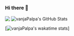 ### Hi there 👋

<!--
**vanjaPalpa/vanjaPalpa** is a ✨ _special_ ✨ repository because its `README.md` (this file) appears on your GitHub profile.

Here are some ideas to get you started:

- 🔭 I’m currently working on ...
- 🌱 I’m currently learning ...
- 👯 I’m looking to collaborate on ...
- 🤔 I’m looking for help with ...
- 💬 Ask me about ...
- 📫 How to reach me: ...
- 😄 Pronouns: ...
- ⚡ Fun fact: ...
-->
<img align="center" src="https://github-readme-stats.vercel.app/api/top-langs/?username=vanjaPalpa&theme=<THEME_NAME>" />

<img align="center" src="https://github-readme-stats.vercel.app/api?username=vanjaPalpa&show_icons=true&line_height=27&count_private=true&title_color=ffffff&text_color=c9cacc&icon_color=2bbc8a&bg_color=1d1f21" alt="vanjaPalpa's GitHub Stats" />

[![vanjaPalpa's wakatime stats](https://github-readme-stats.vercel.app/api/wakatime?username=vanjaPalpa)]

